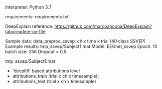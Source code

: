 
Interpreter: Python 3.7

requirements: requirements.txt

DeepExplain reference: https://github.com/marcoancona/DeepExplain?tab=readme-ov-file

Sample data: data_preproc_ssvep: ch x time x trial (40 class SSVEP)
Example results: tmp_ssvep/Subject1.mat
Model: EEGnet_ssvep 
Epoch: 10
batch size: 256
Dropout  = 0.5


tmp_ssvep/Subject1.mat
  - 'deeplift' based attributions level
  - attributions_train (trial x ch x timesample): 
  - attributions_test (trial x ch x timesample)
